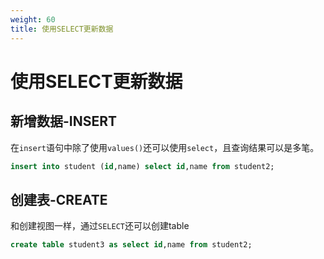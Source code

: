 ```yaml
---
weight: 60
title: 使用SELECT更新数据
---
```


# 使用SELECT更新数据


## 新增数据-INSERT

在`insert`语句中除了使用`values()`还可以使用`select`，且查询结果可以是多笔。

```sql
insert into student (id,name) select id,name from student2;
```

## 创建表-CREATE

和创建视图一样，通过`SELECT`还可以创建table

```sql
create table student3 as select id,name from student2;
```


